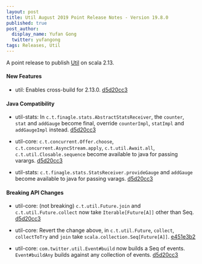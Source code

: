 ```yaml
---
layout: post
title: Util August 2019 Point Release Notes - Version 19.8.0
published: true
post_author:
  display_name: Yufan Gong
  twitter: yufangong
tags: Releases, Util
---
```


A point release to publish [Util](https://github.com/twitter/util/) on scala 2.13.

#### New Features

-   util: Enables cross-build for 2.13.0. [d5d20cc3](https://github.com/twitter/util/commit/d5d20cc337710b07343eb09ecdab005968c97879)

#### Java Compatibility

-   util-stats: In `c.t.finagle.stats.AbstractStatsReceiver`, the `counter`, `stat` and
    `addGauge` become final, override `counterImpl`, `statImpl` and `addGaugeImpl` instead.
    [d5d20cc3](https://github.com/twitter/util/commit/d5d20cc337710b07343eb09ecdab005968c97879)

-   util-core:
   `c.t.concurrent.Offer.choose`,
   `c.t.concurrent.AsyncStream.apply`,
   `c.t.util.Await.all`,
   `c.t.util.Closable.sequence` become available to java for passing varargs. [d5d20cc3](https://github.com/twitter/util/commit/d5d20cc337710b07343eb09ecdab005968c97879)

-   util-stats:
   `c.t.finagle.stats.StatsReceiver.provideGauge` and `addGauge` become available to java for
    passing varags. [d5d20cc3](https://github.com/twitter/util/commit/d5d20cc337710b07343eb09ecdab005968c97879)

#### Breaking API Changes

-   util-core: (not breaking) `c.t.util.Future.join` and `c.t.util.Future.collect` now take
    `Iterable[Future[A]]` other than Seq. [d5d20cc3](https://github.com/twitter/util/commit/d5d20cc337710b07343eb09ecdab005968c97879)

-   util-core:  Revert the change above, in `c.t.util.Future`, `collect`, `collectToTry` and `join`
    take `scala.collection.Seq[Future[A]]`. [e451e3b2](https://github.com/twitter/util/commit/e451e3b28dd96e1ebc72aebe679f7c2c0f00fd26)

-   util-core: `com.twitter.util.Event#build` now builds a Seq of events. `Event#buildAny` builds
    against any collection of events. [d5d20cc3](https://github.com/twitter/util/commit/d5d20cc337710b07343eb09ecdab005968c97879)
